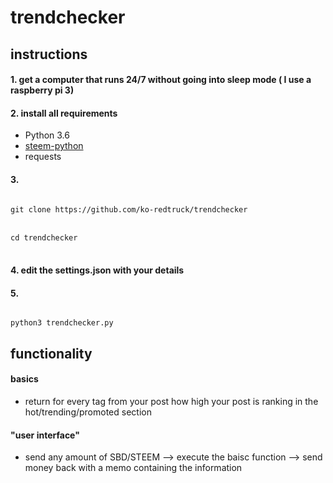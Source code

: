 # trendchecker
## instructions
#### 1. get a computer that runs 24/7 without going into sleep mode ( I use a raspberry pi 3)
#### 2. install all requirements
- Python 3.6
- [steem-python](https://github.com/steemit/steem-python)
- requests

#### 3. 
<code>
git clone https://github.com/ko-redtruck/trendchecker
</code>
<br>
<code>
cd trendchecker  
</code>
<br>

#### 4. edit the settings.json with your details

#### 5. 
<code>
python3 trendchecker.py
</code>



## functionality

#### basics
- return for every tag from your post how high your post is ranking in the hot/trending/promoted section

#### "user interface"
- send any amount of SBD/STEEM --> execute the baisc function --> send money back with a memo containing the information  
